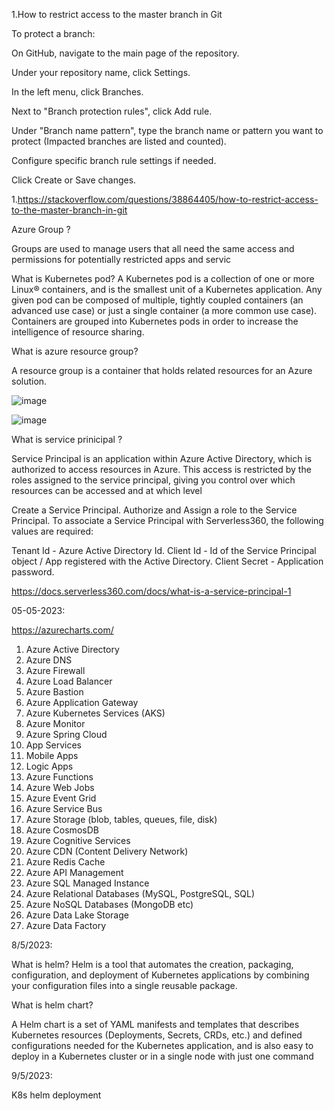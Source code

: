 
1.How to restrict access to the master branch in Git

To protect a branch:

On GitHub, navigate to the main page of the repository.

Under your repository name, click Settings.

In the left menu, click Branches.

Next to "Branch protection rules", click Add rule.

Under "Branch name pattern", type the branch name or pattern you want to protect (Impacted branches are listed and counted).

Configure specific branch rule settings if needed.

Click Create or Save changes.


1.https://stackoverflow.com/questions/38864405/how-to-restrict-access-to-the-master-branch-in-git


Azure Group ?

Groups are used to manage users that all need the same access and permissions for potentially restricted apps and servic

What is Kubernetes pod?
A Kubernetes pod is a collection of one or more Linux® containers, and is the smallest unit of a Kubernetes application. Any given pod can be composed of multiple, tightly coupled containers (an advanced use case) or just a single container (a more common use case). 
Containers are grouped into Kubernetes pods in order to increase the intelligence of resource sharing.

What is azure resource group?

A resource group is a container that holds related resources for an Azure solution.

![image](https://user-images.githubusercontent.com/30367367/232394645-d06f4774-9825-4a51-a95d-65f79dd981d2.png)


![image](https://user-images.githubusercontent.com/30367367/232394481-187e2d6a-e28c-4ce3-a999-1fe319023da5.png)




What is service prinicipal ?

Service Principal is an application within Azure Active Directory, which is authorized to access resources in Azure. This access is restricted by the roles assigned to the service principal, giving you control over which resources can be accessed and at which level

Create a Service Principal.
Authorize and Assign a role to the Service Principal.
To associate a Service Principal with Serverless360, the following values are required:

Tenant Id - Azure Active Directory Id.
Client Id - Id of the Service Principal object / App registered with the Active Directory.
Client Secret - Application password.

https://docs.serverless360.com/docs/what-is-a-service-principal-1


05-05-2023:

https://azurecharts.com/

1.	Azure Active Directory
2.	Azure DNS
3.	Azure Firewall
4.	Azure Load Balancer
5.	Azure Bastion
6.	Azure Application Gateway
7.	Azure Kubernetes Services (AKS)
8.	Azure Monitor
9.	Azure Spring Cloud
10.	App Services
11.	Mobile Apps
12.	Logic Apps
13.	Azure Functions
14.	Azure Web Jobs
15.	Azure Event Grid
16.	Azure Service Bus
17.	Azure Storage (blob, tables, queues, file, disk)
18.	Azure CosmosDB
19.	Azure Cognitive Services
20.	Azure CDN (Content Delivery Network)
21.	Azure Redis Cache
22.	Azure API Management
23.	Azure SQL Managed Instance
24.	Azure Relational Databases (MySQL, PostgreSQL, SQL)
25.	Azure NoSQL Databases (MongoDB etc)
26.	Azure Data Lake Storage
27.	Azure Data Factory

8/5/2023:

What is helm?
Helm is a tool that automates the creation, packaging, configuration, and deployment of Kubernetes applications by combining your configuration files into a single reusable package.

What is helm chart?

A Helm chart is a set of YAML manifests and templates that describes Kubernetes resources (Deployments, Secrets, CRDs, etc.) and defined configurations needed for the Kubernetes application, and is also easy to deploy in a Kubernetes cluster or in a single node with just one command


9/5/2023:

K8s
helm deployment






